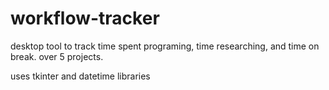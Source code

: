 # workflow-tracker
desktop tool to track time spent programing, time researching, and time on break. over 5 projects.

uses tkinter and datetime libraries
